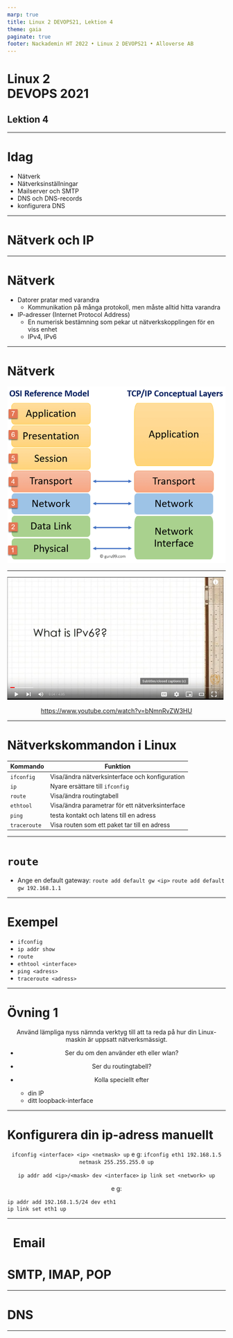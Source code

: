 ```yaml
---
marp: true
title: Linux 2 DEVOPS21, Lektion 4
theme: gaia
paginate: true
footer: Nackademin HT 2022 • Linux 2 DEVOPS21 • Alloverse AB
---
```

<!-- _class: - gaia -->

# <!--fit--> Linux 2 <br> DEVOPS 2021 
## Lektion 4

---

# Idag

* Nätverk
* Nätverksinställningar
* Mailserver och SMTP
* DNS och DNS-records
* konfigurera DNS

---
<!-- _class: - invert - lead -->

# <!--fit--> Nätverk och IP

---

# Nätverk

* Datorer pratar med varandra
    * Kommunikation på många protokoll, men måste alltid hitta varandra
* IP-adresser (Internet Protocol Address)
    * En numerisk bestämning som pekar ut nätverkskopplingen för en viss enhet
    * IPv4, IPv6

---

# Nätverk

![](/img/osi.png)

---

<style scoped>
    p {
        text-align: center;
    }
</style>

![](/img/ipv6.png)

https://www.youtube.com/watch?v=bNmnRvZW3HU

---

# Nätverkskommandon i Linux

Kommando | Funktion |
-------- | --- |
`ifconfig` | Visa/ändra nätverksinterface och konfiguration |
`ip` | Nyare ersättare till `ifconfig` |
`route` | Visa/ändra routingtabell |
`ethtool` | Visa/ändra parametrar för ett nätverksinterface |
`ping` | testa kontakt och latens till en adress |
`traceroute` | Visa routen som ett paket tar till en adress |

---

# `route`
* Ange en default gateway:
    `route add default gw <ip>`
    `route add default gw 192.168.1.1`

---

# Exempel

* `ifconfig`
* `ip addr show`
* `route`
* `ethtool <interface>`
* `ping <adress>`
* `traceroute <adress>`

---

# Övning 1

Använd lämpliga nyss nämnda verktyg till att ta reda på hur din Linux-maskin är uppsatt nätverksmässigt.

* Ser du om den använder eth eller wlan?
* Ser du routingtabell?

* Kolla speciellt efter
    * din IP
    * ditt loopback-interface

---

# Konfigurera din ip-adress manuellt

`ifconfig <interface> <ip> <netmask> up`
e g: `ifconfig eth1 192.168.1.5 netmask 255.255.255.0 up`

`ip addr add <ip>/<mask> dev <interface>`
`ip link set <network> up`

e g: 
```
ip addr add 192.168.1.5/24 dev eth1
ip link set eth1 up
```

---
<!-- _class: - invert - lead -->

# <!--fit--> &nbsp;&nbsp;Email&nbsp;&nbsp;
# <!--fit--> SMTP, IMAP, POP

---

<!-- _class: - invert - lead -->

# <!--fit--> DNS

---
